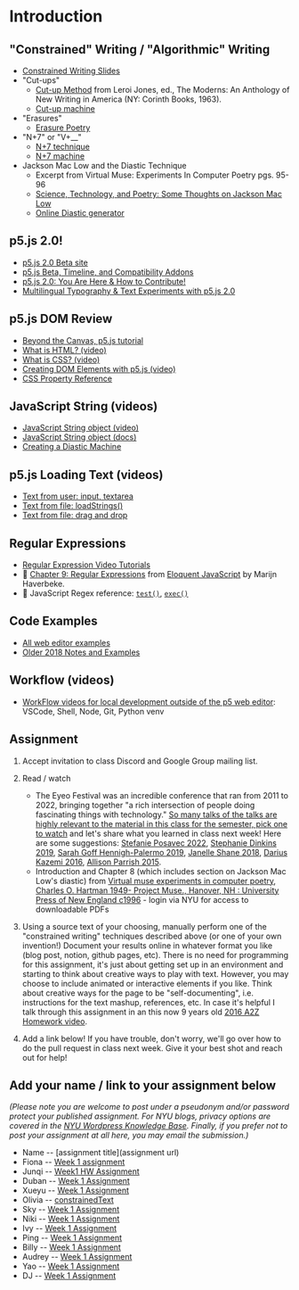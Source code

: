 # Introduction

## "Constrained" Writing / "Algorithmic" Writing

- [Constrained Writing Slides](https://docs.google.com/presentation/d/1lVxYdaL938SxGKUljruM5kofbV0y3kImWiViSXW57aw/edit?usp=sharing)
- "Cut-ups"
  - [Cut-up Method](http://www.writing.upenn.edu/~afilreis/88v/burroughs-cutup.html) from Leroi Jones, ed., The Moderns: An Anthology of New Writing in America (NY: Corinth Books, 1963).
  - [Cut-up machine](http://www.languageisavirus.com/cutupmachine.html#.VfHCY51Viko)
- "Erasures"
  - [Erasure Poetry](<https://en.wikipedia.org/wiki/Erasure_(artform)>)
- "N+7" or "V+\_\_"
  - [N+7 technique](https://poets.org/text/brief-guide-oulipo)
  - [N+7 machine](http://www.spoonbill.org/n+7/)
- Jackson Mac Low and the Diastic Technique
  - Excerpt from Virtual Muse: Experiments In Computer Poetry pgs. 95-96
  - [Science, Technology, and Poetry: Some Thoughts on Jackson Mac Low](http://research.amnh.org/users/mordecai/papers/jml_fest.html)
  - [Online Diastic generator](http://www.eddeaddad.net/eDiastic/)

## p5.js 2.0!

- [p5.js 2.0 Beta site](https://beta.p5js.org/)
- [p5.js Beta, Timeline, and Compatibility Addons](https://github.com/processing/p5.js/issues/7488)
- [p5.js 2.0: You Are Here & How to Contribute!](https://discourse.processing.org/t/dev-updates-p5-js-2-0-you-are-here-how-to-contribute/46130)
- [Multilingual Typography & Text Experiments with p5.js 2.0](https://openprocessing.org/curation/89576)

## p5.js DOM Review

- [Beyond the Canvas, p5.js tutorial](https://github.com/processing/p5.js/wiki/Beyond-the-canvas)
- [What is HTML? (video)](https://youtu.be/URSH0QpxKo8?list=PLRqwX-V7Uu6bI1SlcCRfLH79HZrFAtBvX)
- [What is CSS? (video)](https://youtu.be/zGL8q8iQSQw?list=PLRqwX-V7Uu6bI1SlcCRfLH79HZrFAtBvX)
- [Creating DOM Elements with p5.js (video)](https://youtu.be/lAtoaRz78I4?list=PLRqwX-V7Uu6Zy51Q-x9tMWIv9cueOFTFA)
- [CSS Property Reference](http://www.blooberry.com/indexdot/css/propindex/all.htm)

## JavaScript String (videos)

- [JavaScript String object (video)](https://youtu.be/DcoAjEZYies?list=PLRqwX-V7Uu6YrbSJBg32eTzUU50E2B8Ch)
- [JavaScript String object (docs)](https://developer.mozilla.org/en-US/docs/Web/JavaScript/Reference/Global_Objects/String)
- [Creating a Diastic Machine](https://youtu.be/u-HUtrpyi1c?list=PLRqwX-V7Uu6YrbSJBg32eTzUU50E2B8Ch)

## p5.js Loading Text (videos)

- [Text from user: input, textarea](https://youtu.be/uNQSVU0IKec?list=PLRqwX-V7Uu6YrbSJBg32eTzUU50E2B8Ch)
- [Text from file: loadStrings()](https://youtu.be/0Mq2CxspF5s?list=PLRqwX-V7Uu6YrbSJBg32eTzUU50E2B8Ch)
- [Text from file: drag and drop](https://youtu.be/o4UmGrPst_c)

## Regular Expressions

- [Regular Expression Video Tutorials](https://www.youtube.com/watch?v=7DG3kCDx53c&list=PLRqwX-V7Uu6YEypLuls7iidwHMdCM6o2w)
- 📕 [Chapter 9: Regular Expressions](https://eloquentjavascript.net/09_regexp.html) from [Eloquent JavaScript](https://eloquentjavascript.net/) by Marijn Haverbeke.
- 🔗 JavaScript Regex reference: [`test()`](https://developer.mozilla.org/en-US/docs/Web/JavaScript/Reference/Global_Objects/RegExp/test), [`exec()`](https://developer.mozilla.org/en-US/docs/Web/JavaScript/Reference/Global_Objects/RegExp/exec)

## Code Examples

- [All web editor examples](https://editor.p5js.org/a2zitp/collections/p8Eg_u_Jl)
- [Older 2018 Notes and Examples](https://shiffman-archive.netlify.app/a2z/intro/)

## Workflow (videos)

- [WorkFlow videos for local development outside of the p5 web editor](https://thecodingtrain.com/tracks/2018-workflow): VSCode, Shell, Node, Git, Python venv

## Assignment

1. Accept invitation to class Discord and Google Group mailing list.
2. Read / watch

   - The Eyeo Festival was an incredible conference that ran from 2011 to 2022, bringing together "a rich intersection of people doing fascinating things with technology." [So many talks of the talks are highly relevant to the material in this class for the semester, pick one to watch](https://vimeo.com/eyeofestival) and let's share what you learned in class next week! Here are some suggestions: [Stefanie Posavec 2022](https://vimeo.com/777860720), [Stephanie Dinkins 2019](https://vimeo.com/354277038), [Sarah Goff Hennigh-Palermo 2019](https://vimeo.com/354276927), [Janelle Shane 2018](https://vimeo.com/287093890), [Darius Kazemi 2016](https://vimeo.com/176981293), [Allison Parrish 2015](https://vimeo.com/134734729).
   - Introduction and Chapter 8 (which includes section on Jackson Mac Low's diastic) from [Virtual muse experiments in computer poetry, Charles O. Hartman 1949- Project Muse., Hanover, NH : University Press of New England c1996](https://muse-jhu-edu.proxy.library.nyu.edu/book/2399) - login via NYU for access to downloadable PDFs

3. Using a source text of your choosing, manually perform one of the "constrained writing" techniques described above (or one of your own invention!) Document your results online in whatever format you like (blog post, notion, github pages, etc). There is no need for programming for this assignment, it's just about getting set up in an environment and starting to think about creative ways to play with text. However, you may choose to include animated or interactive elements if you like. Think about creative ways for the page to be "self-documenting", i.e. instructions for the text mashup, references, etc. In case it's helpful I talk through this assignment in an this now 9 years old [2016 A2Z Homework video](https://youtu.be/YTzVbuV89RE?list=PLRqwX-V7Uu6aoeLx_mWfz6XwtFaD9SkVX).

4. Add a link below! If you have trouble, don't worry, we'll go over how to do the pull request in class next week. Give it your best shot and reach out for help!

## Add your name / link to your assignment below

_(Please note you are welcome to post under a pseudonym and/or password protect your published assignment. For NYU blogs, privacy options are covered in the [NYU Wordpress Knowledge Base](https://wp.nyu.edu/knowledge/). Finally, if you prefer not to post your assignment at all here, you may email the submission.)_

- Name -- [assignment title](assignment url)
- Fiona -- [Week 1 assignment](https://www.notion.so/Assignment-1-Constrained-Writing-268701873e078073af27cefd2861dfe1?source=copy_link)
- Junqi -- [Week1 HW Assignment](https://fuzzy-mask-71e.notion.site/COMPUTATIONAL-TEXT-A-Z-262480e9e232806f96c3f65ab685c294?source=copy_link)
- Duban -- [Week 1 Assignment](https://dubanmorales.cargo.site/computational-text-a-to-z)
- Xueyu -- [Week 1 Assignment](https://www.notion.so/xueyuli/Assignments-2618c08bfd9e8129be79f1400a93c033)
- Olivia -- [constrainedText](https://www.notion.so/CompText-1-Constrained-Writing-267d586d7a8d80d58626ce749423d437?source=copy_link)
- Sky -- [Week 1 Assignment](https://tungsten-waterfall-ae7.notion.site/Week1_Assignment-2623d345d4aa8007a744eb4c01421e79)
- Niki -- [Week 1 Assignment](https://reinvented-spoonbill-0fb.notion.site/A-to-Z-Week-1-Assignment-2680470c67d4804aa2dce34d5356b1c5)
- Ivy -- [Week 1 Assignment](https://ivy-jiang.notion.site/Assignment-1-Constraint-writing-26981cc6416080baaeeec3d839c4e47d)
- Ping -- [Week 1 Assignment](https://www.notion.so/pinglin36/Week-1-N-7-268e2a209705802babf6e101346cdc16?source=copy_link)
- Billy -- [Week 1 Assignment](https://billybil30itpday.notion.site/Computation-Text-Week-1-Assignment-269edbdaee02800db730e2be510f34e5?source=copy_link)
- Audrey -- [Week 1 Assignment](https://www.notion.so/Week-1-Assignment-26950145f38480e49782d6ab08f5d746?source=copy_link)
- Yao -- [Week 1 Assignment](https://almond-celsius-975.notion.site/Week-1-269822d0868880f29cf7fca6f2b2f4bf?source=copy_link)
- DJ -- [Week 1 Assignment](https://fl4me.notion.site/Week-1-Assn-2695f3e6c8b880c0ab57fcdd0e87158f?source=copy_link)
